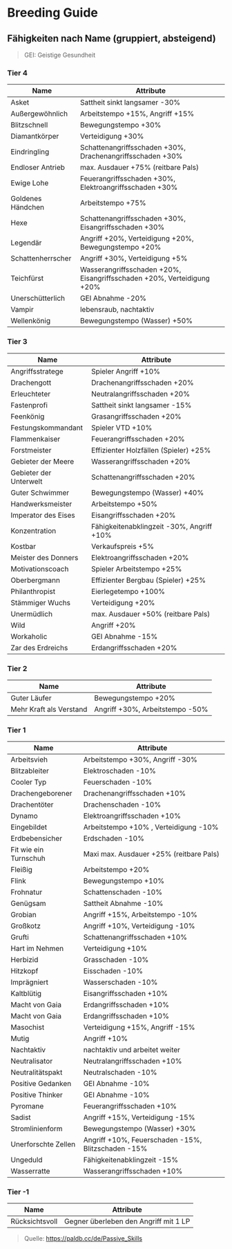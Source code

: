 # Breeding Guide

## Fähigkeiten nach Name (gruppiert, absteigend)

> GEI: Geistige Gesundheit

### Tier 4

| Name              | Attribute                                                              |
| ----------------- | ---------------------------------------------------------------------- |
| Asket             | Sattheit sinkt langsamer -30%                                          |
| Außergewöhnlich   | Arbeitstempo +15%, Angriff +15%                                        |
| Blitzschnell      | Bewegungstempo +30%                                                    |
| Diamantkörper     | Verteidigung +30%                                                      |
| Eindringling      | Schattenangriffsschaden +30%, Drachenangriffsschaden +30%              |
| Endloser Antrieb  | max. Ausdauer +75% (reitbare Pals)                                     |
| Ewige Lohe        | Feuerangriffsschaden +30%, Elektroangriffsschaden +30%                 |
| Goldenes Händchen | Arbeitstempo +75%                                                      |
| Hexe              | Schattenangriffsschaden +30%, Eisangriffsschaden +30%                  |
| Legendär          | Angriff +20%, Verteidigung +20%, Bewegungstempo +20%                   |
| Schattenherrscher | Angriff +30%, Verteidigung +5%                                         |
| Teichfürst        | Wasserangriffsschaden +20%, Eisangriffsschaden +20%, Verteidigung +20% |
| Unerschütterlich  | GEI Abnahme -20%                                                       |
| Vampir            | lebensraub, nachtaktiv                                                 |
| Wellenkönig       | Bewegungstempo (Wasser) +50%                                           |

### Tier 3

| Name                   | Attribute                                 |
| ---------------------- | ----------------------------------------- |
| Angriffsstratege       | Spieler Angriff +10%                      |
| Drachengott            | Drachenangriffsschaden +20%               |
| Erleuchteter           | Neutralangriffsschaden +20%               |
| Fastenprofi            | Sattheit sinkt langsamer -15%             |
| Feenkönig              | Grasangriffsschaden +20%                  |
| Festungskommandant     | Spieler VTD +10%                          |
| Flammenkaiser          | Feuerangriffsschaden +20%                 |
| Forstmeister           | Effizienter Holzfällen (Spieler) +25%     |
| Gebieter der Meere     | Wasserangriffsschaden +20%                |
| Gebieter der Unterwelt | Schattenangriffsschaden +20%              |
| Guter Schwimmer        | Bewegungstempo (Wasser) +40%              |
| Handwerksmeister       | Arbeitstempo +50%                         |
| Imperator des Eises    | Eisangriffsschaden +20%                   |
| Konzentration          | Fähigkeitenabklingzeit -30%, Angriff +10% |
| Kostbar                | Verkaufspreis +5%                         |
| Meister des Donners    | Elektroangriffsschaden +20%               |
| Motivationscoach       | Spieler Arbeitstempo +25%                 |
| Oberbergmann           | Effizienter Bergbau (Spieler) +25%        |
| Philanthropist         | Eierlegetempo +100%                       |
| Stämmiger Wuchs        | Verteidigung +20%                         |
| Unermüdlich            | max. Ausdauer +50% (reitbare Pals)        |
| Wild                   | Angriff +20%                              |
| Workaholic             | GEI Abnahme -15%                          |
| Zar des Erdreichs      | Erdangriffsschaden +20%                   |

### Tier 2

| Name                    | Attribute                       |
| ----------------------- | ------------------------------- |
| Guter Läufer            | Bewegungstempo +20%             |
| Mehr Kraft als Verstand | Angriff +30%, Arbeitstempo -50% |

### Tier 1

| Name                  | Attribute                                          |
| --------------------- | -------------------------------------------------- |
| Arbeitsvieh           | Arbeitstempo +30%, Angriff -30%                    |
| Blitzableiter         | Elektroschaden -10%                                |
| Cooler Typ            | Feuerschaden -10%                                  |
| Drachengeborener      | Drachenangriffsschaden +10%                        |
| Drachentöter          | Drachenschaden -10%                                |
| Dynamo                | Elektroangriffsschaden +10%                        |
| Eingebildet           | Arbeitstempo +10% , Verteidigung -10%              |
| Erdbebensicher        | Erdschaden -10%                                    |
| Fit wie ein Turnschuh | Maxi max. Ausdauer +25% (reitbare Pals)            |
| Fleißig               | Arbeitstempo +20%                                  |
| Flink                 | Bewegungstempo +10%                                |
| Frohnatur             | Schattenschaden -10%                               |
| Genügsam              | Sattheit Abnahme -10%                              |
| Grobian               | Angriff +15%, Arbeitstempo -10%                    |
| Großkotz              | Angriff +10%, Verteidigung -10%                    |
| Grufti                | Schattenangriffsschaden +10%                       |
| Hart im Nehmen        | Verteidigung +10%                                  |
| Herbizid              | Grasschaden -10%                                   |
| Hitzkopf              | Eisschaden -10%                                    |
| Imprägniert           | Wasserschaden -10%                                 |
| Kaltblütig            | Eisangriffsschaden +10%                            |
| Macht von Gaia        | Erdangriffsschaden +10%                            |
| Macht von Gaia        | Erdangriffsschaden +10%                            |
| Masochist             | Verteidigung +15%, Angriff -15%                    |
| Mutig                 | Angriff +10%                                       |
| Nachtaktiv            | nachtaktiv und arbeitet weiter                     |
| Neutralisator         | Neutralangriffsschaden +10%                        |
| Neutralitätspakt      | Neutralschaden -10%                                |
| Positive Gedanken     | GEI Abnahme -10%                                   |
| Positive Thinker      | GEI Abnahme -10%                                   |
| Pyromane              | Feuerangriffsschaden +10%                          |
| Sadist                | Angriff +15%, Verteidigung -15%                    |
| Stromlinienform       | Bewegungstempo (Wasser) +30%                       |
| Unerforschte Zellen   | Angriff +10%, Feuerschaden -15%, Blitzschaden -15% |
| Ungeduld              | Fähigkeitenabklingzeit -15%                        |
| Wasserratte           | Wasserangriffsschaden +10%                         |

### Tier -1

| Name           | Attribute                             |
| -------------- | ------------------------------------- |
| Rücksichtsvoll | Gegner überleben den Angriff mit 1 LP |

> Quelle: https://paldb.cc/de/Passive_Skills
